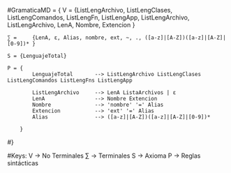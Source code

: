 #GramaticaMD = {
	V =	{ListLengArchivo, ListLengClases, ListLengComandos, ListLengFn, ListLengApp, ListLengArchivo,
	ListLengArchivo, LenA, Nombre, Extencion }

	∑ = 	{LenA, ε, Alias, nombre, ext, ~, ., ([a-z]|[A-Z])([a-z]|[A-Z]|[0-9])* }

	S = {LenguajeTotal}

	P = { 
			LenguajeTotal	 	--> ListLengArchivo ListLengClases ListLengComandos ListLengFns ListLengApp

			ListLengArchivo 	--> LenA ListaArchivos | ε
			LenA 				--> Nombre Extencion
			Nombre 				--> 'nombre' '=' Alias
			Extencion 			--> 'ext' '=' Alias
			Alias				--> ([a-z]|[A-Z])([a-z]|[A-Z]|[0-9])*
			
		}

#}

#Keys:
	V -> No Terminales
	∑ -> Terminales
	S -> Axioma
	P -> Reglas sintácticas
